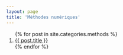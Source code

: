 ```yaml
---
layout: page
title: 'Méthodes numériques'
---
```


<div class="posts">
   <ol>
   {% for post in site.categories.methods %}
     <li>
      <a href="{{ site.baseurl }}{{ post.url }}"> {{ post.title }} </a>
      <!--
      {% if post.image != 'none' %}
      <br/>
      <img src="{{ site.baseurl }}{{ post.image }}" alt="image" height="100" />
      {% endif %}
      -->
      </li>
   {% endfor %}
   </ol>
</div>

